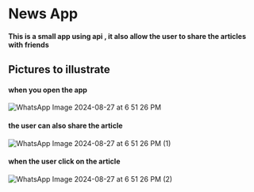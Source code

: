 # News App

#### This is a small app using api , it also allow the user to share the articles with friends 

## Pictures to illustrate

#### when you open the app
![WhatsApp Image 2024-08-27 at 6 51 26 PM](https://github.com/user-attachments/assets/c7b59126-db06-4c06-a795-a398381a9b4d)

#### the user can also share the article
![WhatsApp Image 2024-08-27 at 6 51 26 PM (1)](https://github.com/user-attachments/assets/80d0aaaa-5fa4-456f-9405-021876251726)

#### when the user click on the article
![WhatsApp Image 2024-08-27 at 6 51 26 PM (2)](https://github.com/user-attachments/assets/74e1d0ad-bd15-4d4b-8aa8-c8208c32d512)
